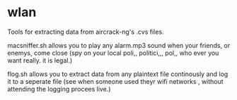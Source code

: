 # wlan
Tools for extracting data from aircrack-ng's .cvs files.

macsniffer.sh
allows you to play any alarm.mp3 sound when your friends, or enemys, come close
(spy on your local poli,, politici,,, pol,, who ever you want really. it is legal.)

flog.sh
allows you to extract data from any plaintext file continously and log it to a seperate file
(see when someone used theyr wifi networks , without attending the logging procees live.)
